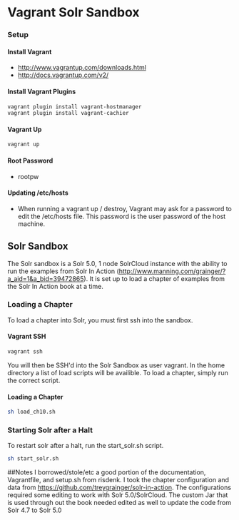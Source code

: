 Vagrant Solr Sandbox
=============
### Setup
#### Install Vagrant
* http://www.vagrantup.com/downloads.html
* http://docs.vagrantup.com/v2/

#### Install Vagrant Plugins
```bash
vagrant plugin install vagrant-hostmanager
vagrant plugin install vagrant-cachier
```

#### Vagrant Up
```bash
vagrant up
```
#### Root Password
* rootpw

#### Updating /etc/hosts
* When running a vagrant up / destroy, Vagrant may ask for a password to edit the /etc/hosts file. This password is the user password of the host machine.

## Solr Sandbox
The Solr sandbox is a Solr 5.0, 1 node SolrCloud instance with the ability to run the examples from Solr In Action (http://www.manning.com/grainger/?a_aid=1&a_bid=39472865).  It is set up to load a chapter of examples from the Solr In Action book at a time.

### Loading a Chapter
To load a chapter into Solr, you must first ssh into the sandbox.
#### Vagrant SSH
```bash
vagrant ssh
```
You will then be SSH'd into the Solr Sandbox as user vagrant.  In the home directory a list of load scripts will be availible.  To load a chapter, simply run the correct script.
#### Loading a Chapter
```bash
sh load_ch10.sh
```

### Starting Solr after a Halt
To restart solr after a halt, run the start_solr.sh script.
```bash
sh start_solr.sh
```

##Notes
I borrowed/stole/etc a good portion of the documentation, Vagrantfile, and setup.sh from risdenk.  I took the chapter configuration and data from https://github.com/treygrainger/solr-in-action.  The configurations required some editing to work with Solr 5.0/SolrCloud.  The custom Jar that is used through out the book needed edited as well to update the code from Solr 4.7 to Solr 5.0
